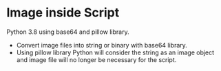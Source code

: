 # Image inside Script
Python 3.8 using base64 and pillow library.

- Convert image files into string or binary with base64 library.
- Using pillow library Python will consider the string as an image object and
image file will no longer be necessary for the script.
